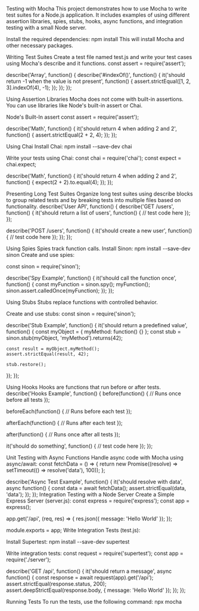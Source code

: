 Testing with Mocha
This project demonstrates how to use Mocha to write test suites for a Node.js application. It includes examples of using different assertion libraries, spies, stubs, hooks, async functions, and integration testing with a small Node server.

Install the required dependencies:
npm install
This will install Mocha and other necessary packages.

Writing Test Suites
Create a test file named test.js and write your test cases using Mocha's describe and it functions.
const assert = require('assert');

describe('Array', function() {
  describe('#indexOf()', function() {
    it('should return -1 when the value is not present', function() {
      assert.strictEqual([1, 2, 3].indexOf(4), -1);
    });
  });
});

Using Assertion Libraries
Mocha does not come with built-in assertions. You can use libraries like Node's built-in assert or Chai.

Node's Built-In assert
const assert = require('assert');

describe('Math', function() {
  it('should return 4 when adding 2 and 2', function() {
    assert.strictEqual(2 + 2, 4);
  });
});

Using Chai
Install Chai:
npm install --save-dev chai

Write your tests using Chai:
const chai = require('chai');
const expect = chai.expect;

describe('Math', function() {
  it('should return 4 when adding 2 and 2', function() {
    expect(2 + 2).to.equal(4);
  });
});

Presenting Long Test Suites
Organize long test suites using describe blocks to group related tests and by breaking tests into multiple files based on functionality.
describe('User API', function() {
  describe('GET /users', function() {
    it('should return a list of users', function() {
      // test code here
    });
  });

  describe('POST /users', function() {
    it('should create a new user', function() {
      // test code here
    });
  });
});

Using Spies
Spies track function calls.
Install Sinon:
npm install --save-dev sinon
Create and use spies:

const sinon = require('sinon');

describe('Spy Example', function() {
  it('should call the function once', function() {
    const myFunction = sinon.spy();
    myFunction();
    sinon.assert.calledOnce(myFunction);
  });
});

Using Stubs
Stubs replace functions with controlled behavior.

Create and use stubs:
const sinon = require('sinon');

describe('Stub Example', function() {
  it('should return a predefined value', function() {
    const myObject = {
      myMethod: function() {}
    };
    const stub = sinon.stub(myObject, 'myMethod').returns(42);

    const result = myObject.myMethod();
    assert.strictEqual(result, 42);

    stub.restore();
  });
});

Using Hooks
Hooks are functions that run before or after tests.
describe('Hooks Example', function() {
  before(function() {
    // Runs once before all tests
  });

  beforeEach(function() {
    // Runs before each test
  });

  afterEach(function() {
    // Runs after each test
  });

  after(function() {
    // Runs once after all tests
  });

  it('should do something', function() {
    // test code here
  });
});

Unit Testing with Async Functions
Handle async code with Mocha using async/await:
const fetchData = () => {
  return new Promise((resolve) => setTimeout(() => resolve('data'), 100));
};

describe('Async Test Example', function() {
  it('should resolve with data', async function() {
    const data = await fetchData();
    assert.strictEqual(data, 'data');
  });
});
Integration Testing with a Node Server
Create a Simple Express Server (server.js):
const express = require('express');
const app = express();

app.get('/api', (req, res) => {
  res.json({ message: 'Hello World' });
});

module.exports = app;
Write Integration Tests (test.js):

Install Supertest:
npm install --save-dev supertest

Write integration tests:
const request = require('supertest');
const app = require('./server');

describe('GET /api', function() {
  it('should return a message', async function() {
    const response = await request(app).get('/api');
    assert.strictEqual(response.status, 200);
    assert.deepStrictEqual(response.body, { message: 'Hello World' });
  });
});

Running Tests
To run the tests, use the following command:
npx mocha
